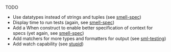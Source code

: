 TODO
- Use datatypes instead of strings and tuples (see [smell-spec](https://github.com/davidpdrsn/smell-spec))
- Display time to run tests (again, see [smell-spec](https://github.com/davidpdrsn/smell-spec))
- Add a When construct to enable better specification of context for specs (yet again, see [smell-spec](https://github.com/davidpdrsn/smell-spec))
- Add matchers for more types and formatters for output (see [sml-testing](https://github.com/kvalle/sml-testing))
- Add watch capability (see [stupid](https://github.com/teebrz/stupid))
